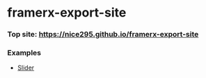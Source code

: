 # framerx-export-site

### Top site: https://nice295.github.io/framerx-export-site

### Examples
- [Slider](https://nice295.github.io/framerx-export-site/Slider/index.html)
